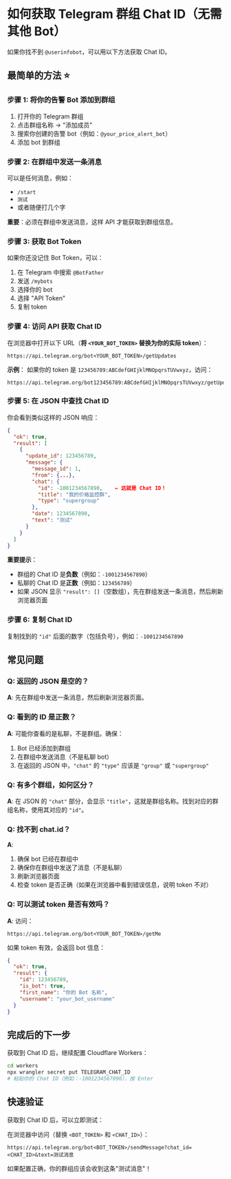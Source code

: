 # 如何获取 Telegram 群组 Chat ID（无需其他 Bot）

如果你找不到 `@userinfobot`，可以用以下方法获取 Chat ID。

## 最简单的方法 ⭐

### 步骤 1: 将你的告警 Bot 添加到群组

1. 打开你的 Telegram 群组
2. 点击群组名称 → "添加成员"
3. 搜索你创建的告警 bot（例如：`@your_price_alert_bot`）
4. 添加 bot 到群组

### 步骤 2: 在群组中发送一条消息

可以是任何消息，例如：
- `/start`
- `测试`
- 或者随便打几个字

**重要**：必须在群组中发送消息，这样 API 才能获取到群组信息。

### 步骤 3: 获取 Bot Token

如果你还没记住 Bot Token，可以：
1. 在 Telegram 中搜索 `@BotFather`
2. 发送 `/mybots`
3. 选择你的 bot
4. 选择 "API Token"
5. 复制 token

### 步骤 4: 访问 API 获取 Chat ID

在浏览器中打开以下 URL（**将 `<YOUR_BOT_TOKEN>` 替换为你的实际 token**）：

```
https://api.telegram.org/bot<YOUR_BOT_TOKEN>/getUpdates
```

**示例**：
如果你的 token 是 `123456789:ABCdefGHIjklMNOpqrsTUVwxyz`，访问：
```
https://api.telegram.org/bot123456789:ABCdefGHIjklMNOpqrsTUVwxyz/getUpdates
```

### 步骤 5: 在 JSON 中查找 Chat ID

你会看到类似这样的 JSON 响应：

```json
{
  "ok": true,
  "result": [
    {
      "update_id": 123456789,
      "message": {
        "message_id": 1,
        "from": {...},
        "chat": {
          "id": -1001234567890,    ← 这就是 Chat ID！
          "title": "我的价格监控群",
          "type": "supergroup"
        },
        "date": 1234567890,
        "text": "测试"
      }
    }
  ]
}
```

**重要提示**：
- 群组的 Chat ID 是**负数**（例如：`-1001234567890`）
- 私聊的 Chat ID 是**正数**（例如：`123456789`）
- 如果 JSON 显示 `"result": []`（空数组），先在群组发送一条消息，然后刷新浏览器页面

### 步骤 6: 复制 Chat ID

复制找到的 `"id"` 后面的数字（包括负号），例如：`-1001234567890`

## 常见问题

### Q: 返回的 JSON 是空的？

**A**: 先在群组中发送一条消息，然后刷新浏览器页面。

### Q: 看到的 ID 是正数？

**A**: 可能你查看的是私聊，不是群组。确保：
1. Bot 已经添加到群组
2. 在群组中发送消息（不是私聊 bot）
3. 在返回的 JSON 中，`"chat"` 的 `"type"` 应该是 `"group"` 或 `"supergroup"`

### Q: 有多个群组，如何区分？

**A**: 在 JSON 的 `"chat"` 部分，会显示 `"title"`，这就是群组名称。找到对应的群组名称，使用其对应的 `"id"`。

### Q: 找不到 chat.id？

**A**: 
1. 确保 bot 已经在群组中
2. 确保你在群组中发送了消息（不是私聊）
3. 刷新浏览器页面
4. 检查 token 是否正确（如果在浏览器中看到错误信息，说明 token 不对）

### Q: 可以测试 token 是否有效吗？

**A**: 访问：
```
https://api.telegram.org/bot<YOUR_BOT_TOKEN>/getMe
```

如果 token 有效，会返回 bot 信息：
```json
{
  "ok": true,
  "result": {
    "id": 123456789,
    "is_bot": true,
    "first_name": "你的 Bot 名称",
    "username": "your_bot_username"
  }
}
```

## 完成后的下一步

获取到 Chat ID 后，继续配置 Cloudflare Workers：

```bash
cd workers
npx wrangler secret put TELEGRAM_CHAT_ID
# 粘贴你的 Chat ID（例如：-1001234567890），按 Enter
```

## 快速验证

获取到 Chat ID 后，可以立即测试：

在浏览器中访问（替换 `<BOT_TOKEN>` 和 `<CHAT_ID>`）：
```
https://api.telegram.org/bot<BOT_TOKEN>/sendMessage?chat_id=<CHAT_ID>&text=测试消息
```

如果配置正确，你的群组应该会收到这条"测试消息"！

